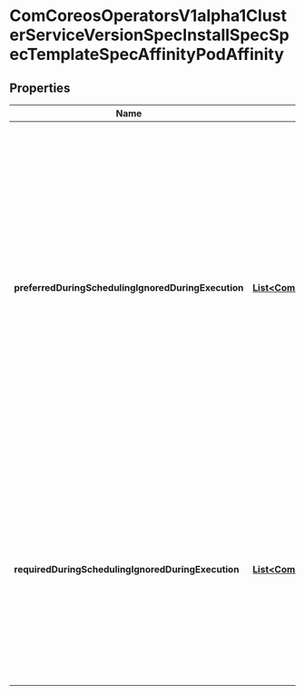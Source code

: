 
# ComCoreosOperatorsV1alpha1ClusterServiceVersionSpecInstallSpecSpecTemplateSpecAffinityPodAffinity

## Properties
Name | Type | Description | Notes
------------ | ------------- | ------------- | -------------
**preferredDuringSchedulingIgnoredDuringExecution** | [**List&lt;ComCoreosOperatorsV1alpha1ClusterServiceVersionSpecInstallSpecSpecTemplateSpecAffinityPodAffinityPreferredDuringSchedulingIgnoredDuringExecution&gt;**](ComCoreosOperatorsV1alpha1ClusterServiceVersionSpecInstallSpecSpecTemplateSpecAffinityPodAffinityPreferredDuringSchedulingIgnoredDuringExecution.md) | The scheduler will prefer to schedule pods to nodes that satisfy the affinity expressions specified by this field, but it may choose a node that violates one or more of the expressions. The node that is most preferred is the one with the greatest sum of weights, i.e. for each node that meets all of the scheduling requirements (resource request, requiredDuringScheduling affinity expressions, etc.), compute a sum by iterating through the elements of this field and adding \&quot;weight\&quot; to the sum if the node has pods which matches the corresponding podAffinityTerm; the node(s) with the highest sum are the most preferred. |  [optional]
**requiredDuringSchedulingIgnoredDuringExecution** | [**List&lt;ComCoreosOperatorsV1alpha1ClusterServiceVersionSpecInstallSpecSpecTemplateSpecAffinityPodAffinityRequiredDuringSchedulingIgnoredDuringExecution&gt;**](ComCoreosOperatorsV1alpha1ClusterServiceVersionSpecInstallSpecSpecTemplateSpecAffinityPodAffinityRequiredDuringSchedulingIgnoredDuringExecution.md) | If the affinity requirements specified by this field are not met at scheduling time, the pod will not be scheduled onto the node. If the affinity requirements specified by this field cease to be met at some point during pod execution (e.g. due to a pod label update), the system may or may not try to eventually evict the pod from its node. When there are multiple elements, the lists of nodes corresponding to each podAffinityTerm are intersected, i.e. all terms must be satisfied. |  [optional]



